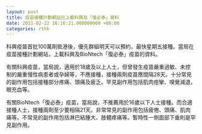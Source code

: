 ```yaml
---
layout: post
title: 疫苗接種計劃網站已上載科興及「復必泰」資料
date: 2021-02-22 16:16:21.000000000 +08:00
categories: rthk
---
```


科興疫苗首批100萬劑抵港後，優先群組明天可以預約，最快星期五接種。當局在疫苗接種計劃網站，上載科興及BioNtech「復必泰」疫苗的資料。

有關科興疫苗，當局說，適用於18歲及以上人士，但曾發生疫苗嚴重過敏、未控制的嚴重慢性病患者或孕婦等，不應接種，接種兩劑疫苗應間隔28天。十分常見的副作用包括接種部分疼痛、頭痛及疲乏。罕見副作用包括肌肉痙攣、嗅覺減退，眼充血等。

有關BioNtech「復必泰」疫苗，當局說，不推薦用於16歲以下人士接種。而合適接種人士，接種兩劑至少要相隔21天。非常常見的副作用包括疲倦、頭痛、肌肉痛等。不常見的副作用包括淋巴結腫大、肢體疼痛等。暫時性一側面部下垂則是罕見副作用。
